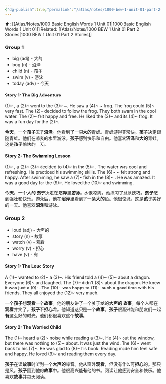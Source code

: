 ```yaml
---
{"dg-publish":true,"permalink":"/atlas/notes/1000-bew-1-unit-01-part-2-stories-cloze-questions/","tags":["BEW","Tuition/English"]}
---
```


⬆️: [[Atlas/Notes/1000 Basic English Words 1 Unit 01\|1000 Basic English Words 1 Unit 01]]
Related: [[Atlas/Notes/1000 BEW 1 Unit 01 Part 2 Stories\|1000 BEW 1 Unit 01 Part 2 Stories]]

### Group 1

- big (adj) - 大的
- bog (n) - 沼泽
- child (n) - 孩子
- swim (v) - 游泳
- today (adv) - 今天

#### Story 1: The Big Adventure

(1)~ , a (2)~ went to the (3)~ ~. He saw a (4)~ ~ frog. The frog could (5)~ very fast. The (2)~ decided to follow the frog. They both swam in the cool water. The (2)~ felt happy and free. He liked the (3)~ and its (4)~ frog. It was a fun day for the (2)~.

**今天**，一个**孩子**去了**沼泽**。他看到了一只**大的**青蛙。青蛙游得非常快。**孩子**决定跟随青蛙。他们在凉爽的水里游泳。**孩子**感到快乐和自由。他喜欢**沼泽**和**大的**青蛙。这是**孩子**愉快的一天。


#### Story 2: The Swimming Lesson

(1)~ , a (2)~ (3)~ decided to (4)~ in the (5)~ . The water was cool and refreshing. He practiced his swimming skills. The (6)~ ~ felt strong and happy. After swimming, he saw a (7)~ fish in the (8)~ . He was amazed. It was a good day for the (9)~. He loved the (10)~ and swimming.

 **今天**，一个**大的** **孩子**决定在**沼泽**里**游泳**。水很凉爽。他练习了游泳技巧。**孩子**感到强壮和快乐。游泳后，他在**沼泽**里看到了一条**大的**鱼。他很惊讶。这是**孩子**美好的一天。他喜欢**沼泽**和游泳。

### Group 2

- loud (adj) - 大声的
- story (n) - 故事
- watch (v) - 观看
- worry (v) - 担心
- have (v) - 有

#### Story 1: The Loud Story

A (1)~ wanted to (2)~ a (3)~. His friend told a (4)~ (5)~ about a dragon. Everyone (6)~ and laughed. The (7)~ didn't (8)~ about the dragon. He knew it was just a (9)~. The (10)~ was happy to (11)~ such a good time with his friends. They all enjoyed the (12)~ very much.

一个**孩子**想**观看**一个**故事**。他的朋友讲了一个关于龙的**大声的** **故事**。每个人都在**观看**并笑了。**孩子**不**担心**龙。他知道这只是一个**故事**。**孩子**很高兴能和朋友们一起**有**这么好的时光。他们都很喜欢这个**故事**。

#### Story 2: The Worried Child

The (1)~ heard a (2)~ noise while reading a (3)~. He (4)~ out the window, but there was nothing to (5)~ about. It was just the wind. The (6)~ went back to his (7)~. He was glad to (8)~ his book. Reading made him feel safe and happy. He loved (9)~ and reading them every day.

 **孩子**在读**故事**时听到一个**大声的**噪音。他从窗外**观看**，但没有什么可**担心**的。那只是风。**孩子**回到他的**故事**中。他很高兴能**有**他的书。阅读让他感到安全和快乐。他喜欢**故事**并每天阅读。
